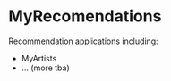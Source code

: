 MyRecomendations
================

Recommendation applications including:
- MyArtists
- ... (more tba)